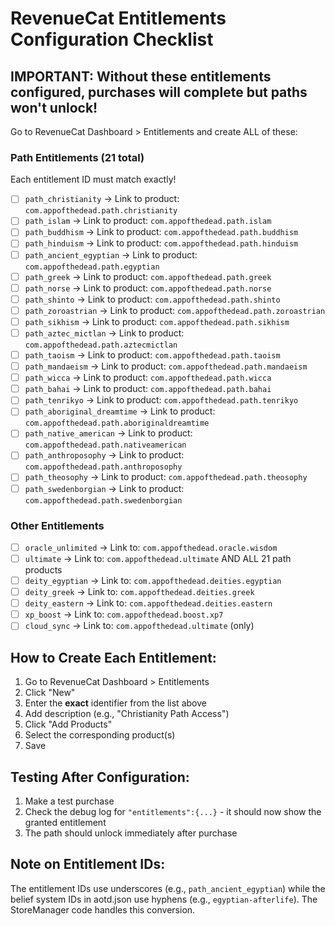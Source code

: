 # RevenueCat Entitlements Configuration Checklist

## IMPORTANT: Without these entitlements configured, purchases will complete but paths won't unlock!

Go to RevenueCat Dashboard > Entitlements and create ALL of these:

### Path Entitlements (21 total)
Each entitlement ID must match exactly!

- [ ] `path_christianity` → Link to product: `com.appofthedead.path.christianity`
- [ ] `path_islam` → Link to product: `com.appofthedead.path.islam`
- [ ] `path_buddhism` → Link to product: `com.appofthedead.path.buddhism`
- [ ] `path_hinduism` → Link to product: `com.appofthedead.path.hinduism`
- [ ] `path_ancient_egyptian` → Link to product: `com.appofthedead.path.egyptian`
- [ ] `path_greek` → Link to product: `com.appofthedead.path.greek`
- [ ] `path_norse` → Link to product: `com.appofthedead.path.norse`
- [ ] `path_shinto` → Link to product: `com.appofthedead.path.shinto`
- [ ] `path_zoroastrian` → Link to product: `com.appofthedead.path.zoroastrian`
- [ ] `path_sikhism` → Link to product: `com.appofthedead.path.sikhism`
- [ ] `path_aztec_mictlan` → Link to product: `com.appofthedead.path.aztecmictlan`
- [ ] `path_taoism` → Link to product: `com.appofthedead.path.taoism`
- [ ] `path_mandaeism` → Link to product: `com.appofthedead.path.mandaeism`
- [ ] `path_wicca` → Link to product: `com.appofthedead.path.wicca`
- [ ] `path_bahai` → Link to product: `com.appofthedead.path.bahai`
- [ ] `path_tenrikyo` → Link to product: `com.appofthedead.path.tenrikyo`
- [ ] `path_aboriginal_dreamtime` → Link to product: `com.appofthedead.path.aboriginaldreamtime`
- [ ] `path_native_american` → Link to product: `com.appofthedead.path.nativeamerican`
- [ ] `path_anthroposophy` → Link to product: `com.appofthedead.path.anthroposophy`
- [ ] `path_theosophy` → Link to product: `com.appofthedead.path.theosophy`
- [ ] `path_swedenborgian` → Link to product: `com.appofthedead.path.swedenborgian`

### Other Entitlements

- [ ] `oracle_unlimited` → Link to: `com.appofthedead.oracle.wisdom`
- [ ] `ultimate` → Link to: `com.appofthedead.ultimate` AND ALL 21 path products
- [ ] `deity_egyptian` → Link to: `com.appofthedead.deities.egyptian`
- [ ] `deity_greek` → Link to: `com.appofthedead.deities.greek`
- [ ] `deity_eastern` → Link to: `com.appofthedead.deities.eastern`
- [ ] `xp_boost` → Link to: `com.appofthedead.boost.xp7`
- [ ] `cloud_sync` → Link to: `com.appofthedead.ultimate` (only)

## How to Create Each Entitlement:

1. Go to RevenueCat Dashboard > Entitlements
2. Click "New"
3. Enter the **exact** identifier from the list above
4. Add description (e.g., "Christianity Path Access")
5. Click "Add Products"
6. Select the corresponding product(s)
7. Save

## Testing After Configuration:

1. Make a test purchase
2. Check the debug log for `"entitlements":{...}` - it should now show the granted entitlement
3. The path should unlock immediately after purchase

## Note on Entitlement IDs:

The entitlement IDs use underscores (e.g., `path_ancient_egyptian`) while the belief system IDs in aotd.json use hyphens (e.g., `egyptian-afterlife`). The StoreManager code handles this conversion.